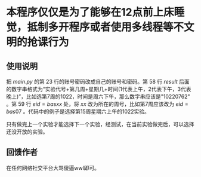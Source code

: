# 本程序仅仅是为了能够在12点前上床睡觉，抵制多开程序或者使用多线程等不文明的抢课行为

## 使用说明

把 $main.py$ 的第 $23$ 行的账号密码改成自己的账号和密码。第 $58$ 行 $result$ 后面的数字串格式为“实验代号+第几周+星期几+时间(1代表上午，2代表下午，3代表晚上)”，比如选第7周的1022，时间是周六下午，那么数字串应该是"10220762" 。第 $59$ 行 $eid=basxx$ 处，将 $xx$ 改为所在的周号，比如第7周应该改为 $eid=bas07$ 。代码中的例子是选择第15周星期六上午的1022实验。

只有做完上一个实验才能选择下一个实验，经测试，在当前实验做完后，可以选择还没开放的实验。

## 回馈作者

在任何网络社交平台大骂傻逼wwl即可。

